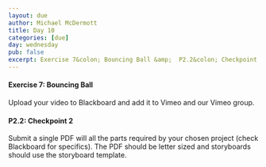 ```yaml
---
layout: due
author: Michael McDermott
title: Day 10
categories: [due]
day: wednesday
pub: false
excerpt: Exercise 7&colon; Bouncing Ball &amp;  P2.2&colon; Checkpoint 2
---
```

#### Exercise 7: Bouncing Ball
Upload your video to Blackboard and add it to Vimeo and our Vimeo group.

#### P2.2: Checkpoint 2
Submit a single PDF will all the parts required by your chosen project (check Blackboard for specifics). The PDF should be letter sized and storyboards should use the storyboard template.
